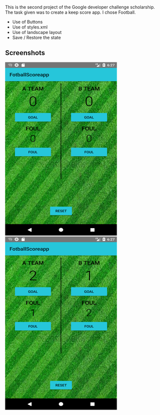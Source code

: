 This is the second project of the Google developer challenge scholarship. The task given was to create a keep score app. I chose Football.

* Use of Buttons
* Use of styles.xml
* Use of landscape layout
* Save / Restore the state

## Screenshots
<img src="/screenshots/Screenshot1.png" width="363" height="564"><img src="/screenshots/Screenshot2.png" width="363" height="564">
